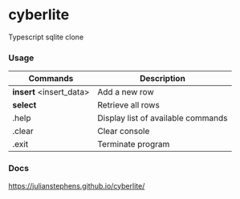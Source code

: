 # cyberlite

Typescript sqlite clone

### Usage

| Commands                 | Description                        |
| ------------------------ | ---------------------------------- |
| **insert** <insert_data> | Add a new row                      |
| **select**               | Retrieve all rows                  |
| .help                    | Display list of available commands |
| .clear                   | Clear console                      |
| .exit                    | Terminate program                  |

### Docs

https://julianstephens.github.io/cyberlite/

